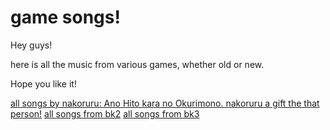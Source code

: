 # game songs!

Hey guys!

here is all the music from various games, whether old or new.

Hope you like it!

[all songs by nakoruru: Ano Hito kara no Okurimono. nakoruru a gift the that person!](https://drive.google.com/file/d/1T5GrW3gozuTwHyZumvJOo9WAYnk3mr10/view?usp=sharing)
[all songs from bk2](https://www.dropbox.com/s/f0v1vp8ttwb4s3h/bk2%20music.rar?dl=1)
[all songs from bk3](https://www.dropbox.com/s/nl69az0gyva6rfc/bk3%20music.rar?dl=1)
